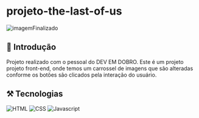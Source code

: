 # projeto-the-last-of-us

![imagemFinalizado](./The%20Last%20Of%20Us%20-%20S%C3%A9rie.png)

## 📖 Introdução
Projeto realizado com o pessoal do DEV EM DOBRO.
Este é um projeto projeto front-end, onde temos um carrossel de imagens que são alteradas conforme os botões são clicados pela interação do usuário.

## ⚒️ Tecnologias 

![HTML](https://img.shields.io/badge/HTML5-E34F26?style=for-the-badge&logo=html5&logoColor=white)
![CSS](https://img.shields.io/badge/CSS3-1572B6?style=for-the-badge&logo=css3&logoColor=white)
![Javascript](https://img.shields.io/badge/JavaScript-323330?style=for-the-badge&logo=javascript&logoColor=F7DF1E)
